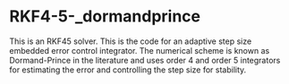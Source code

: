 # RKF4-5-_dormandprince
This is an RKF45 solver.
This is the code for an adaptive step size embedded error control integrator. The numerical scheme is known as Dormand-Prince
in the literature and uses order 4 and order 5 integrators for estimating the error and controlling the step size for stability.
